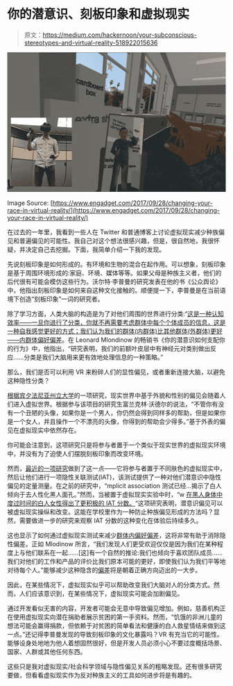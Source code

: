 # 你的潜意识、刻板印象和虚拟现实

> 原文：<https://medium.com/hackernoon/your-subconscious-stereotypes-and-virtual-reality-518922015636>

![](img/c1d97429cdd9035d5ec34544fcc8d255.png)

Image Source: [https://www.engadget.com/2017/09/28/changing-your-race-in-virtual-reality/](https://www.engadget.com/2017/09/28/changing-your-race-in-virtual-reality/)

在过去的一年里，我看到一些人在 Twitter 和普通博客上讨论虚拟现实减少种族偏见和普遍偏见的可能性。我自己对这个想法很感兴趣，但是，很自然地，我很怀疑，并决定自己去挖掘。下面，我简单介绍一下我的发现。

先说刻板印象是如何形成的。有环境和生物的混合在起作用。可以想象，刻板印象是基于周围环境形成的:家庭、环境、媒体等等。如果父母是种族主义者，他们的后代很有可能会模仿这些行为。沃尔特·李普曼的研究发表在他的书《公众舆论》中，他指出刻板印象是如何来自这种文化接触的。顺便提一下，李普曼是在当前语境下创造“刻板印象”一词的研究者。

除了学习方面，人类大脑的构造是为了对他们周围的世界进行分类:“[这是一种认知效率——一旦你进行了分类，你就不再需要考虑群体中每个个体成员的信息，这是一种自我感觉更好的方式；我们认为我们的群体(内群体)比其他群体(外群体)更好——内群体偏好偏差](https://msu.edu/course/psy/442/stereotypes.ppt/sld003.htm)。在 Leonard Mlondinow 的畅销书《你的潜意识如何支配你的行为》中，他指出，“研究表明，我们的前额叶皮层中有神经元对类别做出反应……分类是我们大脑用来更有效地处理信息的一种策略。”

那么，我们是否可以利用 VR 来粉碎人们的显性偏见，或者重新连接大脑，以避免这种隐性分类？

[根据宾夕法尼亚州立大学](http://news.psu.edu/story/355909/2015/05/04/research/real-stereotypes-continue-exist-virtual-worlds)的一项研究，现实世界中基于外貌和性别的偏见会随着人们进入虚拟世界。根据参与该项目的研究生富兰克林·沃德尔的说法，“不管你有没有一个丑陋的头像，如果你是一个男人，你仍然会得到同样多的帮助，但是如果你是一个女人，并且操作一个不漂亮的头像，你得到的帮助会少得多。”基于外表的偏见在虚拟现实中依然存在。

你可能会注意到，这项研究只是将参与者置于一个类似于现实世界的虚拟现实环境中，并没有为了迫使人们摆脱刻板印象而改变环境。

然而，[最近的一项研究](http://www.cell.com/trends/cognitive-sciences/abstract/S1364-6613(14)00234-4)做到了这一点——它将参与者置于不同肤色的虚拟现实中，然后让他们进行一项隐性关联测试(IAT)，该测试提供了一种对他们潜意识中隐性偏见的定量测量。在之前的研究中，“mplicit association 测试已经…揭示了白人倾向于去人性化黑人面孔。”然而，当被置于虚拟现实实验中时，“w [在黑人身体中度过时间的白人女性得出了更积极的 IAT 分数。](https://www.popsci.com/what-happens-when-you-put-white-person-black-body-virtual-reality#page-2)“这项研究表明，潜意识偏见可以被虚拟现实操纵和改变。这能在学校里作为一种防止种族偏见形成的方法吗？显然，需要做进一步的研究来观察 IAT 分数的这种变化在体验后持续多久。

这也显示了如何通过虚拟现实测试来减少[群体内偏好偏差](https://msu.edu/course/psy/442/stereotypes.ppt/sld003.htm)，这将非常有助于消除隐性偏差。正如 Mlodinow 所言，“我们发现人们更受欢迎仅仅是因为我们在某种程度上与他们联系在一起……[这]有一个自然的推论:我们也倾向于喜欢团队成员……我们对他们的工作和产品的评价比我们原本可能的更好，即使我们认为我们平等地对待每个人。”能够减少这种隐含的[偏差](https://hackernoon.com/tagged/bias)将是朝着正确方向迈出的一大步。

因此，在某些情况下，虚拟现实似乎可以帮助改变我们大脑对人的分类方式。然而，人们应该意识到，在某些情况下，虚拟现实可能会加剧偏见。

通过开发看似无害的内容，开发者可能会无意中导致偏见增加。例如，慈善机构正在使用虚拟现实向潜在捐助者展示贫困的第一手资料。然而，“饥饿的非洲儿童的想法可能会赢得捐款，但依赖于对贫困的简单看法和健康的白人救星情结来做到这一点。”还记得李普曼发现的导致刻板印象的文化暴露吗？VR 有充当它的可能性。能够设身处地地为他人着想固然很好，但是开发人员必须小心不要过度概括场景、国家、人群或其他任何东西。

这些只是我对虚拟现实/社会科学领域与隐性偏见关系的粗略发现。还有很多研究要做，但看看虚拟现实作为反对种族主义的工具如何进步将是有趣的。